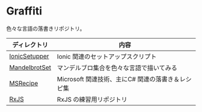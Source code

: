 # Graffiti
色々な言語の落書きリポジトリ。

ディレクトリ | 内容
--- | ---
[IonicSetupper](./IonicSetupper) | Ionic 関連のセットアップスクリプト
[MandelbrotSet](./MandelbrotSet) | マンデルブロ集合を色々な言語で描いてみる
[MSRecipe](./MSRecipe) | Microsoft 関連技術、主にC# 関連の落書き＆レシピ集
[RxJS](./RxJS) | RxJS の練習用リポジトリ

